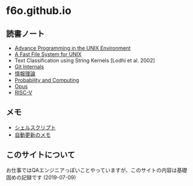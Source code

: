 # f6o.github.io

## 読書ノート

* [Advance Programming in the UNIX Environment](./apue)
* [A Fast File System for UNIX](./fastfilesystemforunix)
* Text Classification using String Kernels [Lodhi et al. 2002]
* [Git Internals](./git_internals)
* [情報理論](./informationtheory)
* [Probability and Computing](./probability)
* [Opus](./opus)
* [RISC-V](./riscv)

## メモ

* [シェルスクリプト](./scripts)
* [自動更新のメモ](./zakki)

## このサイトについて

お仕事ではQAエンジニアっぽいことやっていますが、このサイトの内容は基礎固めの記録です (2019-07-09)

